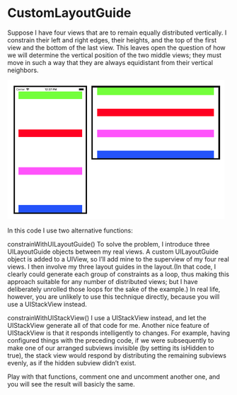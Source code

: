 # CustomLayoutGuide
Suppose I have four views that are to remain equally distributed vertically. I constrain their left and right edges, their heights, and the top of the first view and the bottom of the last view. This leaves open the question of how we will determine the vertical position of the two middle views; they must move in such a way that they are always equidistant from their vertical neighbors.

![Equal Destribution](https://github.com/Lilyeka/CustomLayoutGuide/blob/master/CustomLayoutGuide/EqualDestribution.png "Equal Destribution")


 In this code I use two alternative functions: 
 
 constrainWithUILayoutGuide()
 To solve the problem, I introduce three UILayoutGuide objects between my real views. A custom UILayoutGuide object is added to a UIView, so I’ll add mine to the superview of my four real views. I then involve my three layout guides in the layout.(In that code, I clearly could generate each group of constraints as a loop, thus making this approach suitable for any number of distributed views; but I have deliberately unrolled those loops for the sake of the example.)
      In real life, however, you are unlikely to use this technique directly, because you will use a UIStackView instead.


constrainWithUIStackView() 
I use a UIStackView instead, and let the UIStackView generate all of that code for me. Another nice feature of UIStackView is that it responds intelligently to changes. For example, having configured things with the preceding code, if we were subsequently to make one of our arranged subviews invisible (by setting its isHidden to true), the stack view would respond by distributing the remaining subviews evenly, as if the hidden subview didn’t exist. 

Play with that functions, comment one and uncomment another one, and you will see the result will basicly the same. 
